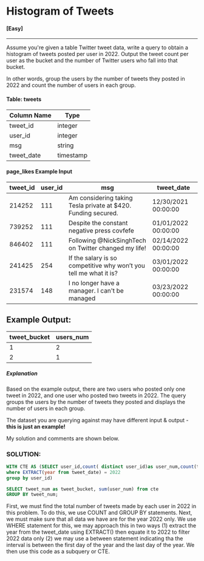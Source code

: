 # Histogram of Tweets 
#### [Easy]
  ---
Assume you're given a table Twitter tweet data, write a query to obtain a histogram of tweets posted per user in 2022. Output the tweet count per user as the bucket and the number of Twitter users who fall into that bucket.

In other words, group the users by the number of tweets they posted in 2022 and count the number of users in each group.

#### Table: tweets
|Column Name    | Type |
| ----------- | ----------- |
| tweet_id   | integer    |
| user_id | integer    |
| msg | string |
| tweet_date | timestamp|

####  page_likes Example Input
|tweet_id    | user_id | msg | tweet_date |
| ----------- | ----------- | ----------- | ----------- |
| 214252  | 111   | Am considering taking Tesla private at $420. Funding secured. | 12/30/2021 00:00:00 |
| 739252 | 111 | Despite the constant negative press covfefe | 01/01/2022 00:00:00 |
| 846402 | 111 | Following @NickSinghTech on Twitter changed my life! | 02/14/2022 00:00:00 |
|241425 | 254 | If the salary is so competitive why won’t you tell me what it is? | 03/01/2022 00:00:00 |
| 231574 | 148  | I no longer have a manager. I can't be managed | 03/23/2022 00:00:00|


## Example Output:
| tweet_bucket | users_num |
| -----| ----| 
| 1 | 2 |
| 2 | 1 |

##### Explanation
Based on the example output, there are two users who posted only one tweet in 2022, and one user who posted two tweets in 2022. The query groups the users by the number of tweets they posted and displays the number of users in each group.

The dataset you are querying against may have different input & output - **this is just an example!**

My solution and comments are shown below.
### SOLUTION: 
```sql
WITH CTE AS (SELECT user_id,count( distinct user_id)as user_num,count(tweet_id) as tweet_num  FROM tweets
where EXTRACT(year from tweet_date) = 2022
group by user_id)

SELECT tweet_num as tweet_bucket, sum(user_num) from cte
GROUP BY tweet_num;
```
First, we must find the total number of tweets made by each user in 2022 in this problem. To do this, we use COUNT and GROUP BY statements. Next, we must make sure that all data we have are for the year 2022 only. We use WHERE statement for this, we may approach this in two ways (1) extract the year from the tweet_date using EXTRACT() then equate it to 2022 to filter 2022 data only (2) we may use a between statement indicating tha the interval is between the first day of the year and the last day of the year. We then use this code as a subquery or CTE.

 
